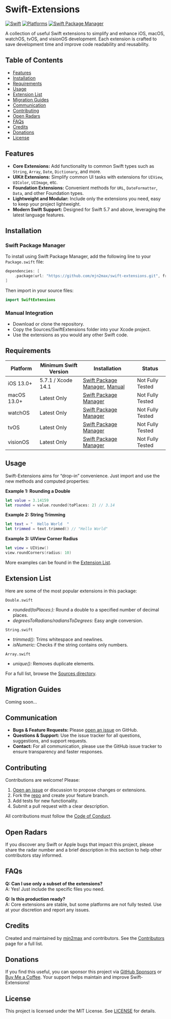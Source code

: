 # Swift-Extensions

[![Swift](https://img.shields.io/badge/Swift-5.x_6.x-orange?style=flat-square)](https://img.shields.io/badge/Swift-5.x_6.x-Orange?style=flat-square)
[![Platforms](https://img.shields.io/badge/Platforms-iOS_macOS_watchOS_tvOS_visionOS-yellowgreen?style=flat-square)](https://img.shields.io/badge/Platforms-iOS_macOS_watchOS_tvOS_visionOS-Green?style=flat-square)
[![Swift Package Manager](https://img.shields.io/badge/Swift_Package_Manager-compatible-orange?style=flat-square)](https://img.shields.io/badge/Swift_Package_Manager-compatible-orange?style=flat-square)

A collection of useful Swift extensions to simplify and enhance iOS, macOS, watchOS, tvOS, and visionOS development. Each extension is crafted to save development time and improve code readability and reusability.

## Table of Contents

- [Features](#features)
- [Installation](#installation)
- [Requirements](#requirements)
- [Usage](#usage)
- [Extension List](#extension-list)
- [Migration Guides](#migration-guides)
- [Communication](#communication)
- [Contributing](#contributing)
- [Open Radars](#open-radars)
- [FAQs](#faqs)
- [Credits](#credits)
- [Donations](#donations)
- [License](#license)

## Features

- **Core Extensions:** Add functionality to common Swift types such as `String`, `Array`, `Date`, `Dictionary`, and more.
- **UIKit Extensions:** Simplify common UI tasks with extensions for `UIView`, `UIColor`, `UIImage`, etc.
- **Foundation Extensions:** Convenient methods for `URL`, `DateFormatter`, `Data`, and other Foundation types.
- **Lightweight and Modular:** Include only the extensions you need, easy to keep your project lightweight.
- **Modern Swift Support:** Designed for Swift 5.7 and above, leveraging the latest language features.

## Installation

### Swift Package Manager

To install using Swift Package Manager, add the following line to your `Package.swift` file:

```swift
dependencies: [
    .package(url: "https://github.com/mjn2max/swift-extensions.git", from: "1.0.0")
]
```

Then import in your source files:

```swift
import SwiftExtensions
```

### Manual Integration

- Download or clone the repository.
- Copy the Sources/SwiftExtensions folder into your Xcode project.
- Use the extensions as you would any other Swift code.

## Requirements

| Platform    | Minimum Swift Version | Installation                                                         | Status           |
| ----------- | --------------------- | -------------------------------------------------------------------- | ---------------- |
| iOS 13.0+   | 5.7.1 / Xcode 14.1    | [Swift Package Manager](#swift-package-manager), [Manual](#manually) | Not Fully Tested |
| macOS 13.0+ | Latest Only           | [Swift Package Manager](#swift-package-manager)                      | Not Fully Tested |
| watchOS     | Latest Only           | [Swift Package Manager](#swift-package-manager)                      | Not Fully Tested |
| tvOS        | Latest Only           | [Swift Package Manager](#swift-package-manager)                      | Not Fully Tested |
| visionOS    | Latest Only           | [Swift Package Manager](#swift-package-manager)                      | Not Fully Tested |

## Usage

Swift-Extensions aims for “drop-in” convenience. Just import and use the new methods and computed properties:

**Example 1: Rounding a Double**

```swift
let value = 3.14159
let rounded = value.rounded(toPlaces: 2) // 3.14
```

**Example 2: String Trimming**

```swift
let text = "  Hello World  "
let trimmed = text.trimmed() // "Hello World"
```

**Example 3: UIView Corner Radius**

```swift
let view = UIView()
view.roundCorners(radius: 10)
```

More examples can be found in the [Extension List](#extension-list).

## Extension List

Here are some of the most popular extensions in this package:

`Double.swift`

- _rounded(toPlaces:):_ Round a double to a specified number of decimal places.
- _degreesToRadians/radiansToDegrees:_ Easy angle conversion.

`String.swift`

- _trimmed():_ Trims whitespace and newlines.
- _isNumeric:_ Checks if the string contains only numbers.

`Array.swift`

- _unique():_ Removes duplicate elements.

For a full list, browse the [Sources directory](/Sources/).

## Migration Guides

Coming soon...

## Communication

- **Bugs & Feature Requests:** Please [open an issue](https://github.com/mjn2max/swift-extensions/issues) on GitHub.
- **Questions & Support:** Use the issue tracker for all questions, suggestions, and support requests.
- **Contact:** For all communication, please use the GitHub issue tracker to ensure transparency and faster responses.

## Contributing

Contributions are welcome! Please:

1. [Open an issue](https://github.com/mjn2max/swift-extensions/issues) or discussion to propose changes or extensions.
2. Fork the [repo](https://github.com/mjn2max/swift-extensions) and create your feature branch.
3. Add tests for new functionality.
4. Submit a pull request with a clear description.

All contributions must follow the [Code of Conduct](https://www.swift.org/code-of-conduct/).

## Open Radars

If you discover any Swift or Apple bugs that impact this project, please share the radar number and a brief description in this section to help other contributors stay informed.

## FAQs

**Q: Can I use only a subset of the extensions?**  
A: Yes! Just include the specific files you need.

**Q: Is this production ready?**  
A: Core extensions are stable, but some platforms are not fully tested. Use at your discretion and report any issues.

## Credits

Created and maintained by [mjn2max](https://github.com/mjn2max) and contributors. See the [Contributors](https://github.com/mjn2max/swift-extensions/graphs/contributors) page for a full list.

## Donations

If you find this useful, you can sponsor this project via [GitHub Sponsors](https://github.com/sponsors/mjn2max) or [Buy Me a Coffee](https://buymeacoffee.com/mjn2max). Your support helps maintain and improve Swift-Extensions!

## License

This project is licensed under the MIT License. See [LICENSE](/LICENSE) for details.
